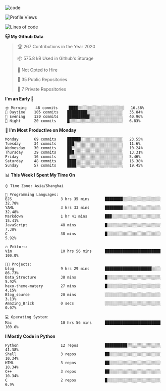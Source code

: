 
<!--
**liuyaanng/liuyaanng** is a ✨ _special_ ✨ repository because its `README.md` (this file) appears on your GitHub profile.

Here are some ideas to get you started:

- 🔭 I’m currently working on ...
- 🌱 I’m currently learning ...
- 👯 I’m looking to collaborate on ...
- 🤔 I’m looking for help with ...
- 💬 Ask me about ...
- 📫 How to reach me: ...
- 😄 Pronouns: ...
- ⚡ Fun fact: ...
-->


![code](https://cdn.jsdelivr.net/gh/liuyaanng/liuyaanng@1.0/code.gif) 

<!--START_SECTION:waka-->
![Profile Views](http://img.shields.io/badge/Profile%20Views-2-blue)

![Lines of code](https://img.shields.io/badge/From%20Hello%20World%20I%27ve%20Written-5.2%20million%20lines%20of%20code-blue)

**🐱 My Github Data** 

> 🏆 267 Contributions in the Year 2020
 > 
> 📦 575.8 kB Used in Github's Storage 
 > 
> 🚫 Not Opted to Hire
 > 
> 📜 35 Public Repositories
 > 
> 🔑 7 Private Repositories 

**I'm an Early 🐤** 

```text
🌞 Morning    48 commits     ████░░░░░░░░░░░░░░░░░░░░░   16.38% 
🌆 Daytime    105 commits    █████████░░░░░░░░░░░░░░░░   35.84% 
🌃 Evening    120 commits    ██████████░░░░░░░░░░░░░░░   40.96% 
🌙 Night      20 commits     █░░░░░░░░░░░░░░░░░░░░░░░░   6.83%

```
📅 **I'm Most Productive on Monday** 

```text
Monday       69 commits     ██████░░░░░░░░░░░░░░░░░░░   23.55% 
Tuesday      34 commits     ███░░░░░░░░░░░░░░░░░░░░░░   11.6% 
Wednesday    30 commits     ██░░░░░░░░░░░░░░░░░░░░░░░   10.24% 
Thursday     39 commits     ███░░░░░░░░░░░░░░░░░░░░░░   13.31% 
Friday       16 commits     █░░░░░░░░░░░░░░░░░░░░░░░░   5.46% 
Saturday     48 commits     ████░░░░░░░░░░░░░░░░░░░░░   16.38% 
Sunday       57 commits     ████░░░░░░░░░░░░░░░░░░░░░   19.45%

```


📊 **This Week I Spent My Time On** 

```text
⌚︎ Time Zone: Asia/Shanghai

💬 Programming Languages: 
EJS                      3 hrs 35 mins       ████████░░░░░░░░░░░░░░░░░   32.78% 
YAML                     3 hrs 33 mins       ████████░░░░░░░░░░░░░░░░░   32.48% 
Markdown                 1 hr 41 mins        ███░░░░░░░░░░░░░░░░░░░░░░   15.41% 
JavaScript               48 mins             █░░░░░░░░░░░░░░░░░░░░░░░░   7.38% 
C                        38 mins             █░░░░░░░░░░░░░░░░░░░░░░░░   5.92%

🔥 Editors: 
Vim                      10 hrs 56 mins      █████████████████████████   100.0%

🐱‍💻 Projects: 
blog                     9 hrs 29 mins       █████████████████████░░░░   86.73% 
Data_Structure           38 mins             █░░░░░░░░░░░░░░░░░░░░░░░░   5.92% 
hexo-theme-matery        27 mins             █░░░░░░░░░░░░░░░░░░░░░░░░   4.15% 
Blog_source              20 mins             ░░░░░░░░░░░░░░░░░░░░░░░░░   3.13% 
Amazing_Brick            0 secs              ░░░░░░░░░░░░░░░░░░░░░░░░░   0.07%

💻 Operating System: 
Mac                      10 hrs 56 mins      █████████████████████████   100.0%

```

**I Mostly Code in Python** 

```text
Python                   12 repos            ██████████░░░░░░░░░░░░░░░   41.38% 
Shell                    3 repos             ██░░░░░░░░░░░░░░░░░░░░░░░   10.34% 
HTML                     3 repos             ██░░░░░░░░░░░░░░░░░░░░░░░   10.34% 
C++                      3 repos             ██░░░░░░░░░░░░░░░░░░░░░░░   10.34% 
C                        2 repos             █░░░░░░░░░░░░░░░░░░░░░░░░   6.9%

```



<!--END_SECTION:waka-->
